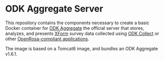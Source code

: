 ODK Aggregate Server
====================


This repository contains the components necessary to create a basic Docker
container for [ODK Aggregate](https://docs.opendatakit.org/aggregate-intro/) 
 the official server that stores, analyzes, and presents [XForm](https://docs.opendatakit.org/form-design-intro/)
  survey data collected using [ODK Collect](https://docs.opendatakit.org/collect-intro/) 
  or other [OpenRosa-compliant applications](https://docs.opendatakit.org/openrosa/).

The image is based on a Tomcat6 image, and bundles an ODK Aggregate v1.6.1.




